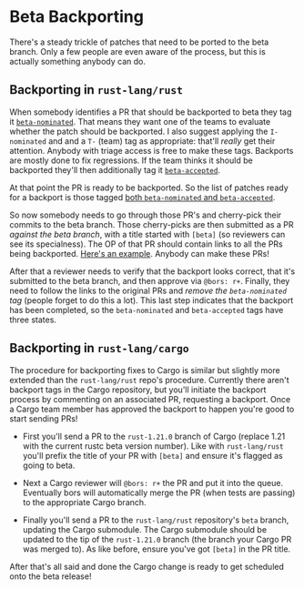# Beta Backporting

There's a steady trickle of patches that need to be ported to the beta branch.
Only a few people are even aware of the process, but this is actually something
anybody can do.

## Backporting in `rust-lang/rust`

When somebody identifies a PR that should be backported to beta they tag it
[`beta-nominated`](https://github.com/rust-lang/rust/pulls?q=is%3Apr+is%3Aclosed+label%3Abeta-nominated).
That means they want one of the teams to evaluate whether the patch should be
backported. I also suggest applying the `I-nominated` and and a `T-` (team) tag
as appropriate: that'll _really_ get their attention. Anybody with triage access
is free to make these tags. Backports are mostly done to fix regressions. If the
team thinks it should be backported they'll then additionally tag it
[`beta-accepted`](https://github.com/rust-lang/rust/pulls?q=is%3Apr+is%3Aclosed+label%3Abeta-accepted).

At that point the PR is ready to be backported. So the list of patches ready for
a backport is those tagged
[both `beta-nominated` and `beta-accepted`](https://github.com/rust-lang/rust/pulls?q=is%3Apr+label%3Abeta-accepted+is%3Aclosed+label%3Abeta-nominated).

So now somebody needs to go through those PR's and cherry-pick their commits to
the beta branch. Those cherry-picks are then submitted as a PR _against the beta
branch_, with a title started with `[beta]` (so reviewers can see its
specialness). The OP of that PR should contain links to all the PRs being
backported. [Here's an example](https://github.com/rust-lang/rust/pull/36634).
Anybody can make these PRs!

After that a reviewer needs to verify that the backport looks correct, that it's
submitted to the beta branch, and then approve via `@bors: r+`. Finally, they
need to follow the links to the original PRs and _remove the `beta-nominated`
tag_ (people forget to do this a lot). This last step indicates that the
backport has been completed, so the `beta-nominated` and `beta-accepted` tags
have three states.

## Backporting in `rust-lang/cargo`

The procedure for backporting fixes to Cargo is similar but slightly more
extended than the `rust-lang/rust` repo's procedure. Currently there aren't
backport tags in the Cargo repository, but you'll initiate the backport process
by commenting on an associated PR, requesting a backport. Once a Cargo team
member has approved the backport to happen you're good to start sending PRs!

- First you'll send a PR to the `rust-1.21.0` branch of Cargo (replace 1.21 with
  the current rustc beta version number). Like with `rust-lang/rust` you'll
  prefix the title of your PR with `[beta]` and ensure it's flagged as going to
  beta.

- Next a Cargo reviewer will `@bors: r+` the PR and put it into the queue.
  Eventually bors will automatically merge the PR (when tests are passing) to
  the appropriate Cargo branch.

- Finally you'll send a PR to the `rust-lang/rust` repository's `beta` branch,
  updating the Cargo submodule. The Cargo submodule should be updated to the tip
  of the `rust-1.21.0` branch (the branch your Cargo PR was merged to). As like
  before, ensure you've got `[beta]` in the PR title.

After that's all said and done the Cargo change is ready to get scheduled onto
the beta release!

